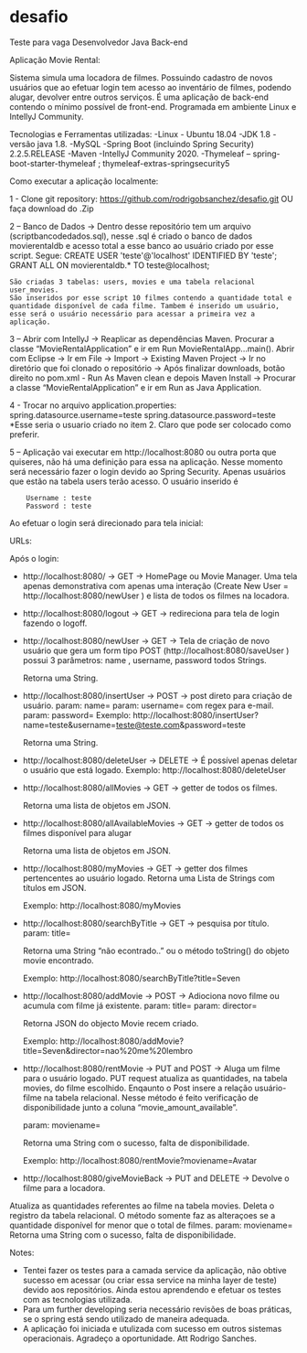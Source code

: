 ﻿# desafio
Teste para vaga Desenvolvedor Java Back-end

Aplicação Movie Rental:

Sistema simula uma locadora de filmes. Possuindo cadastro de novos usuários que ao efetuar login tem acesso ao inventário de filmes, podendo alugar, devolver entre outros serviços. É uma aplicação de back-end contendo o mínimo possível de front-end. Programada em ambiente Linux e IntellyJ Community.

Tecnologias e Ferramentas utilizadas:
-Linux - Ubuntu 18.04
-JDK 1.8 - versão java 1.8.
-MySQL 
-Spring Boot (incluindo Spring Security) 2.2.5.RELEASE
-Maven
-IntellyJ Community 2020.
-Thymeleaf – spring-boot-starter-thymeleaf ; thymeleaf-extras-springsecurity5

Como executar a aplicação localmente:

1 - Clone git repository: https://github.com/rodrigobsanchez/desafio.git OU faça download do .Zip

2 – Banco de Dados → Dentro desse repositório tem um arquivo (scriptbancodedados.sql), nesse .sql é criado o banco de dados movierentaldb e acesso total a esse banco ao usuário criado por esse script.
    Segue:
    CREATE USER 'teste'@'localhost' IDENTIFIED BY 'teste';
    GRANT ALL ON movierentaldb.* TO teste@localhost;
	
	São criadas 3 tabelas: users, movies e uma tabela relacional user_movies. 
	São inseridos por esse script 10 filmes contendo a quantidade total e quantidade disponível de cada filme. Tambem é inserido um usuário, esse será o usuário necessário para acessar a primeira vez a aplicação. 
	
3 – Abrir com IntellyJ → Reaplicar as dependências Maven. Procurar a classe “MovieRentalApplication” e ir em Run MovieRentalApp...main().
	Abrir com Eclipse → Ir em File → Import → Existing Maven Project → Ir no diretório que foi clonado o repositório  →  Após finalizar downloads, botão direito no pom.xml - Run As Maven clean e depois Maven Install →
	Procurar a classe “MovieRentalApplication” e ir em Run as Java Application.

4 - Trocar no arquivo application.properties:
    spring.datasource.username=teste
    spring.datasource.password=teste
    *Esse seria o usuario criado no item 2. Claro que pode ser colocado como preferir.

5 – Aplicação vai executar em http://localhost:8080 ou outra porta que quiseres, não há uma definição para essa na aplicação. Nesse momento será necessário fazer o login devido ao Spring Security.
	 Apenas usuários que estão na tabela users terão acesso. O usuário inserido é 

		Username : teste   
		Password : teste

Ao efetuar o login será direcionado para tela inicial:


URLs:

Após o login: 

- http://localhost:8080/   →  GET   →  HomePage ou Movie Manager. Uma tela apenas demonstrativa com apenas uma interação (Create New User = http://localhost:8080/newUser ) e lista de todos os filmes na locadora. 

- http://localhost:8080/logout  →  GET → redireciona para tela de login fazendo o logoff. 




- http://localhost:8080/newUser  →   GET  →  Tela de criação de novo usuário que gera um form tipo POST (http://localhost:8080/saveUser ) possui 3 parâmetros: name , username, password todos Strings.
	
	Retorna uma String.

- http://localhost:8080/insertUser →  POST → post direto para criação de usuário.
	param: name=<text>
	param: username=<text> com regex para e-mail.
	param: password=<text>
	Exemplo: 
    http://localhost:8080/insertUser?name=teste&username=teste@teste.com&password=teste 
	
	Retorna uma String.

- http://localhost:8080/deleteUser →  DELETE  → É possível apenas deletar o usuário que está logado.
	Exemplo:
		 http://localhost:8080/deleteUser

- http://localhost:8080/allMovies  →  GET  → getter de todos os filmes. 
	
	Retorna uma lista de objetos em JSON.


- http://localhost:8080/allAvailableMovies  → GET  → getter de todos os filmes disponível para alugar

	Retorna uma lista de objetos em JSON.

- http://localhost:8080/myMovies →  GET   →  getter dos filmes pertencentes ao usuário logado.
	Retorna uma Lista de Strings com títulos em JSON.
	
	Exemplo:
		http://localhost:8080/myMovies

- http://localhost:8080/searchByTitle  →  GET  → pesquisa por título.
	param: title=<text>
	
	Retorna uma String “não econtrado..” ou o método toString() do objeto movie encontrado.
	
	Exemplo: 
        http://localhost:8080/searchByTitle?title=Seven
	
- http://localhost:8080/addMovie  →  POST  → Adiociona novo filme ou acumula com filme já existente.
	param: title=<text>
	param: director=<text>
	
	Retorna JSON do objecto Movie recem criado.

    Exemplo: 
    http://localhost:8080/addMovie?title=Seven&director=nao%20me%20lembro

- http://localhost:8080/rentMovie  →  PUT and POST →  Aluga um filme para o usuário logado. PUT request atualiza as quantidades, na tabela movies, do filme escolhido. Enqaunto o Post insere a relação usuário-filme na tabela relacional.
	Nesse método é feito verificação de disponibilidade junto a coluna “movie_amount_available”.
	
	param: moviename=<text> 

	Retorna uma String com o sucesso, falta de disponibilidade.

	Exemplo:
           http://localhost:8080/rentMovie?moviename=Avatar

- http://localhost:8080/giveMovieBack  →  PUT and DELETE  → Devolve o filme para a locadora.

Atualiza as quantidades referentes ao filme na tabela movies. Deleta o registro da tabela relacional. O método somente faz as alteraçoes se a quantidade disponível for menor que o total de filmes.
	param: moviename=<text> 
	Retorna uma String com o sucesso, falta de disponibilidade.
	
	

Notes:
 - Tentei fazer os testes para a camada service da aplicação, não obtive sucesso em acessar (ou criar essa service na minha layer de teste) devido aos repositórios. Ainda estou aprendendo e efetuar os testes com as tecnologias utilizada.
 - Para um further developing seria necessário revisões de boas práticas, se o spring está sendo utilizado de maneira adequada.
 - A aplicação foi iniciada e utulizada com sucesso em outros sistemas operacionais.
 Agradeço a oportunidade.
 Att
 Rodrigo Sanches.


